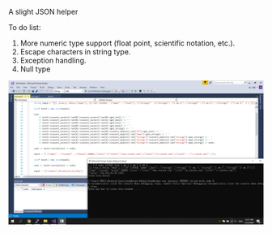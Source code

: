 A slight JSON helper

To do list:
1. More numeric type support (float point, scientific notation, etc.).
2. Escape characters in string type.
3. Exception handling.
4. Null type

![Sample Picture](preview.png)